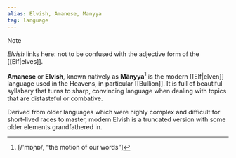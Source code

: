 ```yaml
---
alias: Elvish, Amanese, Manyya
tag: language
---
```

>[!note]
>*Elvish* links here: not to be confused with the adjective form of the [[Elf|elves]].

**Amanese** or **Elvish**, known natively as **Mänyya**[^1] is the modern [[Elf|elven]] language used in the Heavens, in particular [[Bullion]]. It is full of beautiful syllabary that turns to sharp, convincing language when dealing with topics that are distasteful or combative.

Derived from older languages which were highly complex and difficult for short-lived races to master, modern Elvish is a truncated version with some older elements grandfathered in.

[^1]:[/'mɒɲɒ/, “the motion of our words”]